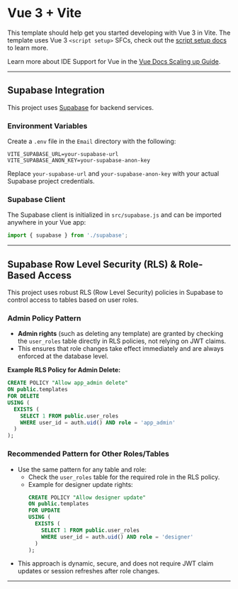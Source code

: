# Vue 3 + Vite

This template should help get you started developing with Vue 3 in Vite. The template uses Vue 3 `<script setup>` SFCs, check out the [script setup docs](https://v3.vuejs.org/api/sfc-script-setup.html#sfc-script-setup) to learn more.

Learn more about IDE Support for Vue in the [Vue Docs Scaling up Guide](https://vuejs.org/guide/scaling-up/tooling.html#ide-support).

---

## Supabase Integration

This project uses [Supabase](https://supabase.com/) for backend services.

### Environment Variables
Create a `.env` file in the `Email` directory with the following:

```
VITE_SUPABASE_URL=your-supabase-url
VITE_SUPABASE_ANON_KEY=your-supabase-anon-key
```

Replace `your-supabase-url` and `your-supabase-anon-key` with your actual Supabase project credentials.

### Supabase Client
The Supabase client is initialized in `src/supabase.js` and can be imported anywhere in your Vue app:

```js
import { supabase } from './supabase';
```

---

## Supabase Row Level Security (RLS) & Role-Based Access

This project uses robust RLS (Row Level Security) policies in Supabase to control access to tables based on user roles.

### Admin Policy Pattern
- **Admin rights** (such as deleting any template) are granted by checking the `user_roles` table directly in RLS policies, not relying on JWT claims.
- This ensures that role changes take effect immediately and are always enforced at the database level.

**Example RLS Policy for Admin Delete:**
```sql
CREATE POLICY "Allow app_admin delete"
ON public.templates
FOR DELETE
USING (
  EXISTS (
    SELECT 1 FROM public.user_roles
    WHERE user_id = auth.uid() AND role = 'app_admin'
  )
);
```

### Recommended Pattern for Other Roles/Tables
- Use the same pattern for any table and role:
  - Check the `user_roles` table for the required role in the RLS policy.
  - Example for designer update rights:
    ```sql
    CREATE POLICY "Allow designer update"
    ON public.templates
    FOR UPDATE
    USING (
      EXISTS (
        SELECT 1 FROM public.user_roles
        WHERE user_id = auth.uid() AND role = 'designer'
      )
    );
    ```
- This approach is dynamic, secure, and does not require JWT claim updates or session refreshes after role changes.

---
